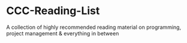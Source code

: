 # CCC-Reading-List
A collection of highly recommended reading material on programming, project management &amp; everything in between
